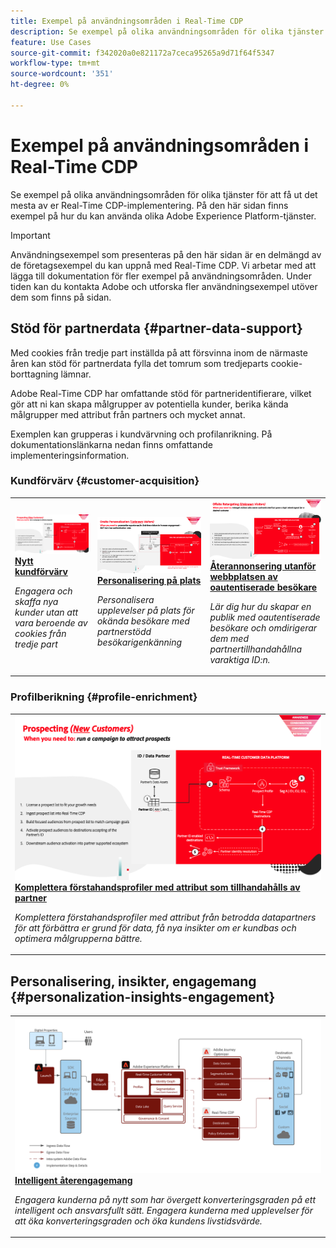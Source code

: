 ```yaml
---
title: Exempel på användningsområden i Real-Time CDP
description: Se exempel på olika användningsområden för olika tjänster för att få ut det mesta av er Real-Time CDP-implementering.
feature: Use Cases
source-git-commit: f342020a0e821172a7ceca95265a9d71f64f5347
workflow-type: tm+mt
source-wordcount: '351'
ht-degree: 0%

---
```


# Exempel på användningsområden i Real-Time CDP

Se exempel på olika användningsområden för olika tjänster för att få ut det mesta av er Real-Time CDP-implementering. På den här sidan finns exempel på hur du kan använda olika Adobe Experience Platform-tjänster.

>[!IMPORTANT]
>
>Användningsexempel som presenteras på den här sidan är en delmängd av de företagsexempel du kan uppnå med Real-Time CDP. Vi arbetar med att lägga till dokumentation för fler exempel på användningsområden. Under tiden kan du kontakta Adobe och utforska fler användningsexempel utöver dem som finns på sidan.

## Stöd för partnerdata {#partner-data-support}

Med cookies från tredje part inställda på att försvinna inom de närmaste åren kan stöd för partnerdata fylla det tomrum som tredjeparts cookie-borttagning lämnar.

Adobe Real-Time CDP har omfattande stöd för partneridentifierare, vilket gör att ni kan skapa målgrupper av potentiella kunder, berika kända målgrupper med attribut från partners och mycket annat.

Exemplen kan grupperas i kundvärvning och profilanrikning. På dokumentationslänkarna nedan finns omfattande implementeringsinformation.

### Kundförvärv {#customer-acquisition}

<table style="margin-top: 0 !important">
<tr>
  <td>
    <a href="../partner-data/prospecting.md">
      <img alt="Engagera och skaffa nya kunder utan att vara beroende av cookies från tredje part" src="/help/rtcdp/assets/partner-data/prospecting/prospecting-use-case-overview.png" />
    </a>
    <div>
      <a href="../partner-data/prospecting.md">
    <strong>Nytt kundförvärv</strong>
    </a>
    </div>
    <p>
    <em>Engagera och skaffa nya kunder utan att vara beroende av cookies från tredje part</em>
    <p>
  </td>
  <td>
    <a href="../partner-data/onsite-personalization.md">
      <img alt="Personalisera upplevelser på plats för okända besökare med partnerstödd besökarigenkänning" src="/help/rtcdp/assets/partner-data/onsite-personalization/onsite-personalization-overview.png" />
    </a>
    <div>
      <a href="../partner-data/onsite-personalization.md">
    <strong>Personalisering på plats</strong>
    </a>
    </div>
    <p>
    <em>Personalisera upplevelser på plats för okända besökare med partnerstödd besökarigenkänning</em>
    <p>
  </td>
  <td>
    <a href="../partner-data/offsite-retargeting.md">
      <img alt="Lär dig hur du skapar en publik med oautentiserade besökare och omdirigerar dem med partnertillhandahållna varaktiga ID:n." src="../assets/offsite-retargeting/header.png" />
    </a>
    <div>
      <a href="../partner-data/offsite-retargeting.md">
    <strong>Återannonsering utanför webbplatsen av oautentiserade besökare</strong>
    </a>
    </div>
    <p>
    <em>Lär dig hur du skapar en publik med oautentiserade besökare och omdirigerar dem med partnertillhandahållna varaktiga ID:n.</em>
    <p>
  </td>
  </tr>
  </table>

### Profilberikning {#profile-enrichment}

<table style="margin-top: 0 !important">
<tr>
  <td>
    <a href="../partner-data/prospecting.md">
      <img alt="Komplettera förstahandsprofiler med attribut som tillhandahålls av partner" src="/help/rtcdp/assets/partner-data/prospecting/prospecting-use-case-overview.png" />
    </a>
    <div>
      <a href="../partner-data/prospecting.md">
    <strong>Komplettera förstahandsprofiler med attribut som tillhandahålls av partner</strong>
    </a>
    </div>
    <p>
    <em>Komplettera förstahandsprofiler med attribut från betrodda datapartners för att förbättra er grund för data, få nya insikter om er kundbas och optimera målgrupperna bättre.</em>
    <p>
  </td>
  </tr>
  </table>

## Personalisering, insikter, engagemang {#personalization-insights-engagement}

<table style="margin-top: 0 !important">
<tr>
  <td>
    <a href="/help/rtcdp/use-case-guides/intelligent-re-engagement/intelligent-re-engagement.md">
      <img alt="Komplettera förstahandsprofiler med attribut som tillhandahålls av partner" src="/help/rtcdp/use-case-guides/intelligent-re-engagement/images/step-by-step.png" />
    </a>
    <div>
      <a href="../partner-data/prospecting.md">
    <strong>Intelligent återengagemang</strong>
    </a>
    </div>
    <p>
    <em>Engagera kunderna på nytt som har övergett konverteringsgraden på ett intelligent och ansvarsfullt sätt. Engagera kunderna med upplevelser för att öka konverteringsgraden och öka kundens livstidsvärde.</em>
    <p>
  </td>
  </tr>
  </table>
